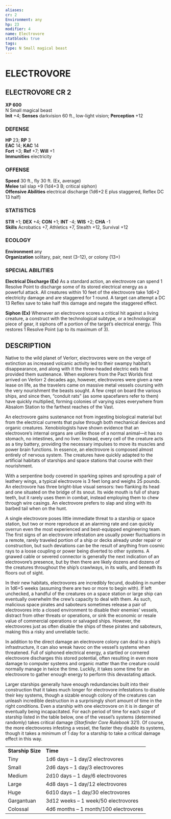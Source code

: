 ```yaml
---
aliases: 
cr: 2
Environment: any
hp: 23
modifier: 4
name: Electrovore
statblock: true
tags: 
Type: N Small magical beast  
---
```

# ELECTROVORE

## ELECTROVORE CR 2

**XP 600**  
N Small magical beast  
**Init** +4; **Senses** darkvision 60 ft., low-light vision; **Perception** +12  

### DEFENSE

**HP** 23; **RP** 3  
**EAC** 14; **KAC** 14  
**Fort** +3; **Ref** +7; **Will** +1  
**Immunities** electricity  

### OFFENSE

**Speed** 30 ft., fly 30 ft. (Ex, average)  
**Melee** tail slap +9 (1d4+3 B; critical siphon)  
**Offensive Abilities** electrical discharge (1d6+2 E plus staggered, Reflex DC 13 half)

### STATISTICS

**STR** +1; **DEX** +4; **CON** +1; **INT** -4; **WIS** +2; **CHA** -1  
**Skills** Acrobatics +7, Athletics +7, Stealth +12, Survival +12

### ECOLOGY

**Environment** any  
**Organization** solitary, pair, nest (3–12), or colony (13+)

### SPECIAL ABILITIES

**Electrical Discharge (Ex)** As a standard action, an electrovore can spend 1 Resolve Point to discharge some of its stored electrical energy as a powerful attack. All creatures within 10 feet of the electrovore take 1d6+2 electricity damage and are staggered for 1 round. A target can attempt a DC 13 Reflex save to take half this damage and negate the staggered effect.

**Siphon (Ex)** Whenever an electrovore scores a critical hit against a living creature, a construct with the technological subtype, or a technological piece of gear, it siphons off a portion of the target’s electrical energy. This restores 1 Resolve Point (up to its maximum of 3).

## DESCRIPTION

Native to the wild planet of Verlorr, electrovores were on the verge of extinction as increased volcanic activity led to their swampy habitat’s disappearance, and along with it the three-headed electric eels that provided them sustenance. When explorers from the Pact Worlds first arrived on Verlorr 2 decades ago, however, electrovores were given a new lease on life, as the travelers came on massive metal vessels coursing with the very nourishment the beasts sought. A few crept on board the various ships, and since then, “conduit rats” (as some spacefarers refer to them) have quickly multiplied, forming colonies of varying sizes everywhere from Absalom Station to the farthest reaches of the Vast.

An electrovore gains sustenance not from ingesting biological material but from the electrical currents that pulse through both mechanical devices and organic creatures. Xenobiologists have shown evidence that an electrovore’s internal organs are unlike those of a normal animal—it has no stomach, no intestines, and no liver. Instead, every cell of the creature acts as a tiny battery, providing the necessary impulses to move its muscles and power brain functions. In essence, an electrovore is composed almost entirely of nervous system. The creatures have quickly adapted to the artificial habitats of starships and space stations that course with their nourishment.

With a serpentine body covered in sparking spines and sprouting a pair of leathery wings, a typical electrovore is 3 feet long and weighs 25 pounds. An electrovore has three bright-blue visual sensors: two flanking its head and one situated on the bridge of its snout. Its wide mouth is full of sharp teeth, but it rarely uses them in combat, instead employing them to chew through wire casings. An electrovore prefers to slap and sting with its barbed tail when on the hunt.

A single electrovore poses little immediate threat to a starship or space station, but two or more reproduce at an alarming rate and can quickly overrun even the most experienced and best-equipped engineering team. The first signs of an electrovore infestation are usually power fluctuations in a remote, rarely traveled portion of a ship or decks already under repair or construction, but such deviations can be the result of anything from cosmic rays to a loose coupling or power being diverted to other systems. A gnawed cable or severed connector is generally the next indication of an electrovore’s presence, but by then there are likely dozens and dozens of the creatures throughout the ship’s crawlways, in its walls, and beneath its floors out of sight.

In their new habitats, electrovores are incredibly fecund, doubling in number in 1d6+5 weeks (assuming there are two or more to begin with). If left unchecked, a handful of the creatures on a space station or large ship can eventually overwhelm the crew’s capacity to deal with them. As such, malicious space pirates and saboteurs sometimes release a pair of electrovores into a closed environment to disable their enemies’ vessels, distract from other threats or operations, or sink the economic or resale value of commercial operations or salvaged ships. However, the electrovores just as often disable the ships of these pirates and saboteurs, making this a risky and unreliable tactic.

In addition to the direct damage an electrovore colony can deal to a ship’s infrastructure, it can also wreak havoc on the vessel’s systems when threatened. Full of siphoned electrical energy, a startled or cornered electrovore discharges this stored potential, often resulting in even more damage to computer systems and organic matter than the creature could normally manage in twice the time. Luckily, it takes some time for an electrovore to gather enough energy to perform this devastating attack.

Larger starships generally have enough redundancies built into their construction that it takes much longer for electrovore infestations to disable their key systems, though a sizable enough colony of the creatures can unleash incredible destruction in a surprisingly short amount of time in the right conditions. Even a starship with one electrovore on it is in danger of eventually being incapacitated. For each period of time for each size of starship listed in the table below, one of the vessel’s systems (determined randomly) takes critical damage (_Starfinder Core Rulebook_ 321). Of course, the more electrovores infesting a vessel, the faster they disable its systems, though it takes a minimum of 1 day for a starship to take a critical damage effect in this way.

<table><tbody><tr><td><b>Starship Size</b></td><td><b>Time</b></td></tr><tr><td>Tiny</td><td>1d6 days – 1 day/2 electrovores</td></tr><tr><td>Small</td><td>2d6 days – 1 day/3 electrovores</td></tr><tr><td>Medium</td><td>2d10 days – 1 day/6 electrovores</td></tr><tr><td>Large</td><td>4d8 days – 1 day/12 electrovores</td></tr><tr><td>Huge</td><td>6d10 days – 1 day/30 electrovores</td></tr><tr><td>Gargantuan</td><td>3d12 weeks – 1 week/50 electrovores</td></tr><tr><td>Colossal</td><td>4d6 months – 1 month/100 electrovores</td></tr></tbody></table>
